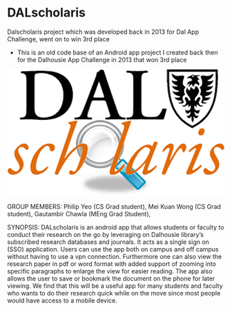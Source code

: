 # DALscholaris
Dalscholaris project which was developed back in 2013 for Dal App Challenge, went on to win 3rd place

- This is an old code base of an Android app project I created back then for the Dalhousie App Challenge in 2013 that won 3rd place


![alt text](https://github.com/philyeo/dalscholaris/blob/master/resource/logo.png)


GROUP MEMBERS:
Philip Yeo (CS Grad student), Mei Kuan Wong (CS Grad student), Gautambir Chawla (MEng Grad Student),


SYNOPSIS:
DALscholaris is an android app that allows students or faculty to conduct their research on the go by leveraging on Dalhousie library’s subscribed research databases and journals. It acts as a single sign on (SSO) application. Users can use the app both on campus and off campus without having to use a vpn connection. Furthermore one can also view the research paper in pdf or word format with added support of zooming into specific paragraphs to enlarge the view for easier reading. The app also allows the user to save or bookmark the document on the phone for later viewing. We find that this will be a useful app for many students and faculty who wants to do their research quick while on the move since most people would have access to a mobile device.
